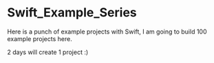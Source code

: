 # Swift_Example_Series

Here is a punch of example projects with Swift, I am going to build 100 example projects here. 

2 days will create 1 project :)
